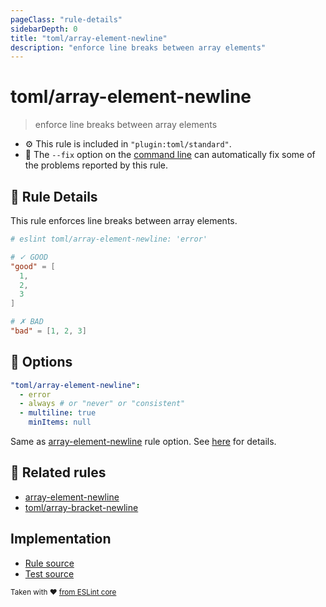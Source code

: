 ```yaml
---
pageClass: "rule-details"
sidebarDepth: 0
title: "toml/array-element-newline"
description: "enforce line breaks between array elements"
---
```

# toml/array-element-newline

> enforce line breaks between array elements

- :gear: This rule is included in `"plugin:toml/standard"`.
- :wrench: The `--fix` option on the [command line](https://eslint.org/docs/user-guide/command-line-interface#fixing-problems) can automatically fix some of the problems reported by this rule.

## :book: Rule Details

This rule enforces line breaks between array elements.

<eslint-code-block fix>

<!-- eslint-skip -->

```toml
# eslint toml/array-element-newline: 'error'

# ✓ GOOD
"good" = [
  1,
  2,
  3
]

# ✗ BAD
"bad" = [1, 2, 3]
```

</eslint-code-block>

## :wrench: Options

```yaml
"toml/array-element-newline":
  - error
  - always # or "never" or "consistent"
  - multiline: true
    minItems: null
```

Same as [array-element-newline] rule option. See [here](https://eslint.org/docs/rules/array-element-newline#options) for details. 

## :couple: Related rules

- [array-element-newline]
- [toml/array-bracket-newline]

[array-element-newline]: https://eslint.org/docs/rules/array-element-newline
[toml/array-bracket-newline]: ./array-bracket-newline.md

## Implementation

- [Rule source](https://github.com/ota-meshi/eslint-plugin-toml/blob/main/src/rules/array-element-newline.ts)
- [Test source](https://github.com/ota-meshi/eslint-plugin-toml/blob/main/tests/src/rules/array-element-newline.js)

<sup>Taken with ❤️ [from ESLint core](https://eslint.org/docs/rules/array-element-newline)</sup>
